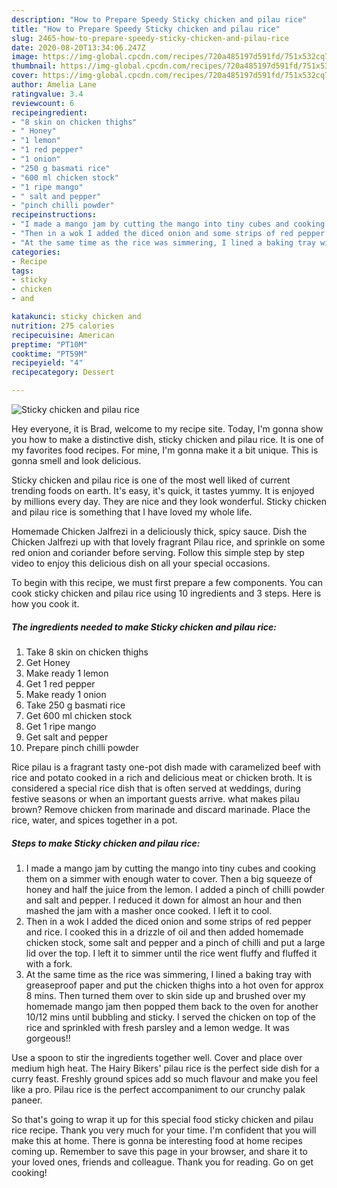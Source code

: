```yaml
---
description: "How to Prepare Speedy Sticky chicken and pilau rice"
title: "How to Prepare Speedy Sticky chicken and pilau rice"
slug: 2465-how-to-prepare-speedy-sticky-chicken-and-pilau-rice
date: 2020-08-20T13:34:06.247Z
image: https://img-global.cpcdn.com/recipes/720a485197d591fd/751x532cq70/sticky-chicken-and-pilau-rice-recipe-main-photo.jpg
thumbnail: https://img-global.cpcdn.com/recipes/720a485197d591fd/751x532cq70/sticky-chicken-and-pilau-rice-recipe-main-photo.jpg
cover: https://img-global.cpcdn.com/recipes/720a485197d591fd/751x532cq70/sticky-chicken-and-pilau-rice-recipe-main-photo.jpg
author: Amelia Lane
ratingvalue: 3.4
reviewcount: 6
recipeingredient:
- "8 skin on chicken thighs"
- " Honey"
- "1 lemon"
- "1 red pepper"
- "1 onion"
- "250 g basmati rice"
- "600 ml chicken stock"
- "1 ripe mango"
- " salt and pepper"
- "pinch chilli powder"
recipeinstructions:
- "I made a mango jam by cutting the mango into tiny cubes and cooking them on a simmer with enough water to cover. Then a big squeeze of honey and half the juice from the lemon. I added a pinch of chilli powder and salt and pepper. I reduced it down for almost an hour and then mashed the jam with a masher once cooked. I left it to cool."
- "Then in a wok I added the diced onion and some strips of red pepper and rice. I cooked this in a drizzle of oil and then added homemade chicken stock, some salt and pepper and a pinch of chilli and put a large lid over the top. I left it to simmer until the rice went fluffy and fluffed it with a fork."
- "At the same time as the rice was simmering, I lined a baking tray with greaseproof paper and put the chicken thighs into a hot oven for approx 8 mins. Then turned them over to skin side up and brushed over my homemade mango jam then popped them back to the oven for another 10/12 mins until bubbling and sticky. I served the chicken on top of the rice and sprinkled with fresh parsley and a lemon wedge. It was gorgeous!!"
categories:
- Recipe
tags:
- sticky
- chicken
- and

katakunci: sticky chicken and 
nutrition: 275 calories
recipecuisine: American
preptime: "PT10M"
cooktime: "PT59M"
recipeyield: "4"
recipecategory: Dessert

---
```



![Sticky chicken and pilau rice](https://img-global.cpcdn.com/recipes/720a485197d591fd/751x532cq70/sticky-chicken-and-pilau-rice-recipe-main-photo.jpg)

Hey everyone, it is Brad, welcome to my recipe site. Today, I'm gonna show you how to make a distinctive dish, sticky chicken and pilau rice. It is one of my favorites food recipes. For mine, I'm gonna make it a bit unique. This is gonna smell and look delicious.

Sticky chicken and pilau rice is one of the most well liked of current trending foods on earth. It's easy, it's quick, it tastes yummy. It is enjoyed by millions every day. They are nice and they look wonderful. Sticky chicken and pilau rice is something that I have loved my whole life.

Homemade Chicken Jalfrezi in a deliciously thick, spicy sauce. Dish the Chicken Jalfrezi up with that lovely fragrant Pilau rice, and sprinkle on some red onion and coriander before serving. Follow this simple step by step video to enjoy this delicious dish on all your special occasions.


To begin with this recipe, we must first prepare a few components. You can cook sticky chicken and pilau rice using 10 ingredients and 3 steps. Here is how you cook it.

<!--inarticleads1-->

##### The ingredients needed to make Sticky chicken and pilau rice:

1. Take 8 skin on chicken thighs
1. Get  Honey
1. Make ready 1 lemon
1. Get 1 red pepper
1. Make ready 1 onion
1. Take 250 g basmati rice
1. Get 600 ml chicken stock
1. Get 1 ripe mango
1. Get  salt and pepper
1. Prepare pinch chilli powder


Rice pilau is a fragrant tasty one-pot dish made with caramelized beef with rice and potato cooked in a rich and delicious meat or chicken broth. It is considered a special rice dish that is often served at weddings, during festive seasons or when an important guests arrive. what makes pilau brown? Remove chicken from marinade and discard marinade. Place the rice, water, and spices together in a pot. 

<!--inarticleads2-->

##### Steps to make Sticky chicken and pilau rice:

1. I made a mango jam by cutting the mango into tiny cubes and cooking them on a simmer with enough water to cover. Then a big squeeze of honey and half the juice from the lemon. I added a pinch of chilli powder and salt and pepper. I reduced it down for almost an hour and then mashed the jam with a masher once cooked. I left it to cool.
1. Then in a wok I added the diced onion and some strips of red pepper and rice. I cooked this in a drizzle of oil and then added homemade chicken stock, some salt and pepper and a pinch of chilli and put a large lid over the top. I left it to simmer until the rice went fluffy and fluffed it with a fork.
1. At the same time as the rice was simmering, I lined a baking tray with greaseproof paper and put the chicken thighs into a hot oven for approx 8 mins. Then turned them over to skin side up and brushed over my homemade mango jam then popped them back to the oven for another 10/12 mins until bubbling and sticky. I served the chicken on top of the rice and sprinkled with fresh parsley and a lemon wedge. It was gorgeous!!


Use a spoon to stir the ingredients together well. Cover and place over medium high heat. The Hairy Bikers&#39; pilau rice is the perfect side dish for a curry feast. Freshly ground spices add so much flavour and make you feel like a pro. Pilau rice is the perfect accompaniment to our crunchy palak paneer. 

So that's going to wrap it up for this special food sticky chicken and pilau rice recipe. Thank you very much for your time. I'm confident that you will make this at home. There is gonna be interesting food at home recipes coming up. Remember to save this page in your browser, and share it to your loved ones, friends and colleague. Thank you for reading. Go on get cooking!
